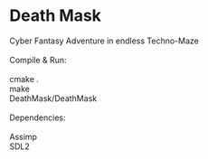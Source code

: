 # Death Mask
Cyber Fantasy Adventure in endless Techno-Maze<br>
<br>
Compile & Run:<br><br>
cmake .<br>
make<br>
DeathMask/DeathMask<br><br>
Dependencies:<br><br>
Assimp<br>
SDL2
